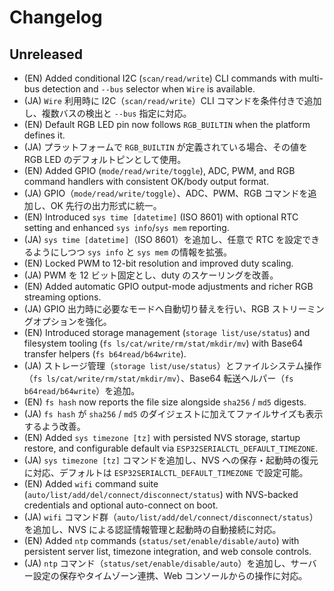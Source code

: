 # Changelog

## Unreleased
- (EN) Added conditional I2C (`scan/read/write`) CLI commands with multi-bus detection and `--bus` selector when `Wire` is available.
- (JA) `Wire` 利用時に I2C（`scan/read/write`）CLI コマンドを条件付きで追加し、複数バスの検出と `--bus` 指定に対応。
- (EN) Default RGB LED pin now follows `RGB_BUILTIN` when the platform defines it.
- (JA) プラットフォームで `RGB_BUILTIN` が定義されている場合、その値を RGB LED のデフォルトピンとして使用。
- (EN) Added GPIO (`mode/read/write/toggle`), ADC, PWM, and RGB command handlers with consistent OK/body output format.
- (JA) GPIO（`mode/read/write/toggle`）、ADC、PWM、RGB コマンドを追加し、OK 先行の出力形式に統一。
- (EN) Introduced `sys time [datetime]` (ISO 8601) with optional RTC setting and enhanced `sys info`/`sys mem` reporting.
- (JA) `sys time [datetime]`（ISO 8601）を追加し、任意で RTC を設定できるようにしつつ `sys info` と `sys mem` の情報を拡張。
- (EN) Locked PWM to 12-bit resolution and improved duty scaling.
- (JA) PWM を 12 ビット固定とし、duty のスケーリングを改善。
- (EN) Added automatic GPIO output-mode adjustments and richer RGB streaming options.
- (JA) GPIO 出力時に必要なモードへ自動切り替えを行い、RGB ストリーミングオプションを強化。
- (EN) Introduced storage management (`storage list/use/status`) and filesystem tooling (`fs ls/cat/write/rm/stat/mkdir/mv`) with Base64 transfer helpers (`fs b64read/b64write`).
- (JA) ストレージ管理（`storage list/use/status`）とファイルシステム操作（`fs ls/cat/write/rm/stat/mkdir/mv`）、Base64 転送ヘルパー（`fs b64read/b64write`）を追加。
- (EN) `fs hash` now reports the file size alongside `sha256` / `md5` digests.
- (JA) `fs hash` が `sha256` / `md5` のダイジェストに加えてファイルサイズも表示するよう改善。
- (EN) Added `sys timezone [tz]` with persisted NVS storage, startup restore, and configurable default via `ESP32SERIALCTL_DEFAULT_TIMEZONE`.
- (JA) `sys timezone [tz]` コマンドを追加し、NVS への保存・起動時の復元に対応、デフォルトは `ESP32SERIALCTL_DEFAULT_TIMEZONE` で設定可能。
- (EN) Added `wifi` command suite (`auto/list/add/del/connect/disconnect/status`) with NVS-backed credentials and optional auto-connect on boot.
- (JA) `wifi` コマンド群（`auto/list/add/del/connect/disconnect/status`）を追加し、NVS による認証情報管理と起動時の自動接続に対応。
- (EN) Added `ntp` commands (`status/set/enable/disable/auto`) with persistent server list, timezone integration, and web console controls.
- (JA) `ntp` コマンド（`status/set/enable/disable/auto`）を追加し、サーバー設定の保存やタイムゾーン連携、Web コンソールからの操作に対応。
